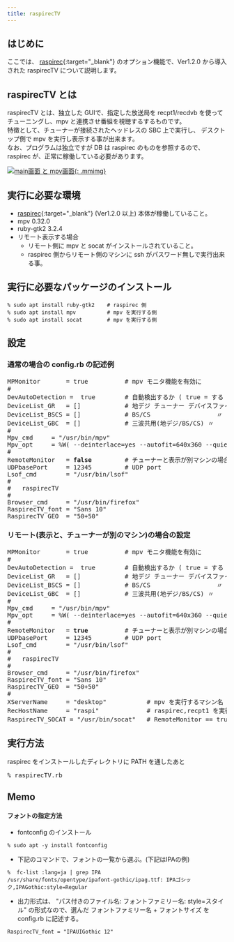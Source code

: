 ```yaml
---
title: raspirecTV
---
```



## はじめに

ここでは、
[raspirec](https://github.com/kaikoma-soft/raspirec ){:target="_blank"}
のオプション機能で、Ver1.2.0 から導入された
raspirecTV について説明します。

## raspirecTV とは

raspirecTV とは、独立した GUIで、指定した放送局を recpt1/recdvb
を使ってチューニングし、mpv と連携させ番組を視聴するするものです。
<br>
特徴として、チューナーが接続されたヘッドレスの SBC 上で実行し、
デスクトップ側で mpv を実行し表示する事が出来ます。
<br>
なお、プログラムは独立ですが DB は raspirec のものを参照するので、
raspirec が、正常に稼働している必要があります。


[![main画面 と mpv画面]({{site.baseurl}}/img/TV.png){: .mmimg}]({{site.baseurl}}/img/TV.png "main画面 と mpv画面")

## 実行に必要な環境
* [raspirec](https://github.com/kaikoma-soft/raspirec ){:target="_blank"}
  (Ver1.2.0 以上) 本体が稼働していること。
* mpv 0.32.0 
* ruby-gtk2 3.2.4
* リモート表示する場合
  * リモート側に mpv と socat がインストールされていること。
  * raspirec 側からリモート側のマシンに ssh がパスワード無しで実行出来る事。

## 実行に必要なパッケージのインストール

```
% sudo apt install ruby-gtk2    # raspirec 側
% sudo apt install mpv          # mpv を実行する側
% sudo apt install socat        # mpv を実行する側
```

## 設定

### 通常の場合の config.rb の記述例
<pre>
MPMonitor       = true          # mpv モニタ機能を有効に
#
DevAutoDetection =  true        # 自動検出するか ( true = する )
DeviceList_GR   = []            # 地デジ チューナー デバイスファイル 
DeviceList_BSCS = []            # BS/CS                  〃
DeviceList_GBC  = []            # 三波共用(地デジ/BS/CS) 〃
#
Mpv_cmd     = "/usr/bin/mpv"
Mpv_opt     = %W( --deinterlace=yes --autofit=640x360 --quiet )
#
RemoteMonitor   = <strong>false</strong>         # チューナーと表示が別マシンの場合に ture
UDPbasePort     = 12345         # UDP port 
Lsof_cmd        = "/usr/bin/lsof"
#
#   raspirecTV 
#
Browser_cmd     = "/usr/bin/firefox"
RaspirecTV_font = "Sans 10"
RaspirecTV_GEO  = "50+50"
</pre>

### リモート(表示と、チューナーが別のマシン)の場合の設定

<pre>
MPMonitor       = true          # mpv モニタ機能を有効に
#
DevAutoDetection =  true        # 自動検出するか ( true = する )
DeviceList_GR   = []            # 地デジ チューナー デバイスファイル 
DeviceList_BSCS = []            # BS/CS                  〃
DeviceList_GBC  = []            # 三波共用(地デジ/BS/CS) 〃
#
Mpv_cmd     = "/usr/bin/mpv"
Mpv_opt     = %W( --deinterlace=yes --autofit=640x360 --quiet )
#
RemoteMonitor   = <strong>true</strong>          # チューナーと表示が別マシンの場合に ture
UDPbasePort     = 12345         # UDP port 
Lsof_cmd        = "/usr/bin/lsof"
#
#   raspirecTV 
#
Browser_cmd     = "/usr/bin/firefox"
RaspirecTV_font = "Sans 10"
RaspirecTV_GEO  = "50+50"
#
XServerName     = "desktop"           # mpv を実行するマシン名
RecHostName     = "raspi"             # raspirec,recpt1 を実行するマシン名
RaspirecTV_SOCAT = "/usr/bin/socat"   # RemoteMonitor == true の時のみ
</pre>


## 実行方法
raspirec をインストールしたディレクトリに PATH を通したあと
<pre>
% raspirecTV.rb
</pre>
 

##  Memo
#### フォントの指定方法
* fontconfig のインストール
```
% sudo apt -y install fontconfig
```
* 下記のコマンドで、フォントの一覧から選ぶ。(下記はIPAの例)
```
%  fc-list :lang=ja | grep IPA
/usr/share/fonts/opentype/ipafont-gothic/ipag.ttf: IPAゴシック,IPAGothic:style=Regular
```
* 出力形式は、 "パス付きのファイル名: フォントファミリー名: style=スタイル"
の形式なので、選んだ フォントファミリー名 + フォントサイズ を
config.rb に記述する。
```
RaspirecTV_font = "IPAUIGothic 12"
```
